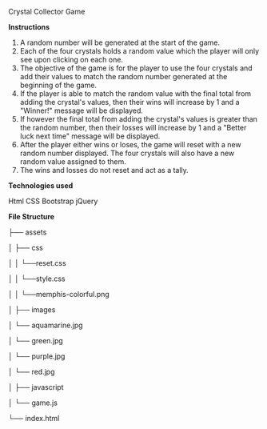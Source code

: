 Crystal Collector Game

**Instructions**

1.  A random number will be generated at the start of the game.
2.  Each of the four crystals holds a random value which the player will only see upon clicking on each one.
3.  The objective of the game is for the player to use the four crystals and add their values to match the random number generated at the beginning of the game.
4.  If the player is able to match the random value with the final total from adding the crystal's values, then their wins will increase by 1 and a "Winner!" message will be displayed.
5.  If however the final total from adding the crystal's values is greater than the random number, then their losses will increase by 1 and a "Better luck next time" message will be displayed.
6.  After the player either wins or loses, the game will reset with a new random number displayed. The four crystals will also have a new random value assigned to them.
7.  The wins and losses do not reset and act as a tally.

**Technologies used**

Html
CSS
Bootstrap
jQuery

**File Structure**

├── assets

│   ├── css

│   │   └──reset.css

│   │   └──style.css

│   │   └──memphis-colorful.png

│   ├── images

│       └── aquamarine.jpg

│       └── green.jpg

│       └── purple.jpg

│       └── red.jpg

│   ├── javascript 

│       └── game.js

└── index.html


